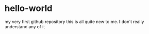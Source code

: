# hello-world
my very first github repository
this is all quite new to me.
I don't really understand any of it
